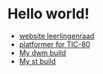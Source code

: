 # Hello world!
- [website leerlingenraad](/msvosleerlingenraad)
- [platformer for TIC-80](https://gitlab.com/draxaris1010/platformer)
- [My dwm build](https://gitlab.com/draxaris1010/dwm)
- [My st build](https://gitlab.com/draxaris1010/st)

